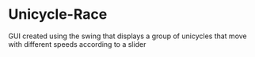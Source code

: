 # Unicycle-Race
GUI created using the swing that displays a group of unicycles that move with different speeds according to a slider
